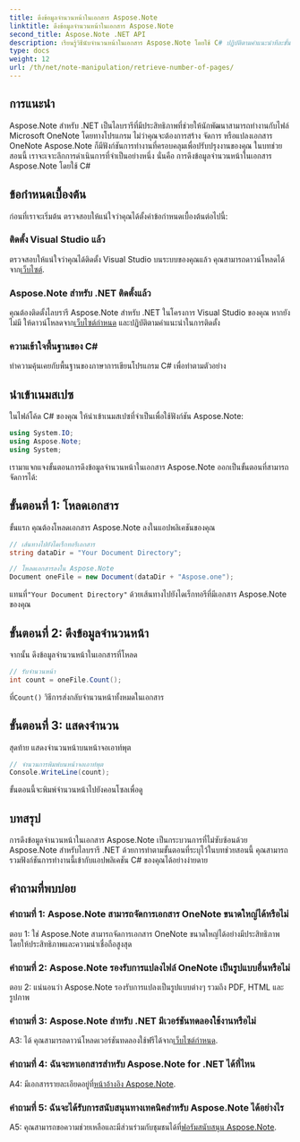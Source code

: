 ```yaml
---
title: ดึงข้อมูลจำนวนหน้าในเอกสาร Aspose.Note
linktitle: ดึงข้อมูลจำนวนหน้าในเอกสาร Aspose.Note
second_title: Aspose.Note .NET API
description: เรียนรู้วิธีนับจำนวนหน้าในเอกสาร Aspose.Note โดยใช้ C# ปฏิบัติตามคำแนะนำทีละขั้นตอนของเราเพื่อการบูรณาการที่ง่ายดาย
type: docs
weight: 12
url: /th/net/note-manipulation/retrieve-number-of-pages/
---
```

## การแนะนำ

Aspose.Note สำหรับ .NET เป็นไลบรารีที่มีประสิทธิภาพที่ช่วยให้นักพัฒนาสามารถทำงานกับไฟล์ Microsoft OneNote โดยทางโปรแกรม ไม่ว่าคุณจะต้องการสร้าง จัดการ หรือแปลงเอกสาร OneNote Aspose.Note ก็มีฟังก์ชันการทำงานที่ครอบคลุมเพื่อปรับปรุงงานของคุณ ในบทช่วยสอนนี้ เราจะเจาะลึกการดำเนินการที่จำเป็นอย่างหนึ่ง นั่นคือ การดึงข้อมูลจำนวนหน้าในเอกสาร Aspose.Note โดยใช้ C#

## ข้อกำหนดเบื้องต้น

ก่อนที่เราจะเริ่มต้น ตรวจสอบให้แน่ใจว่าคุณได้ตั้งค่าข้อกำหนดเบื้องต้นต่อไปนี้:

### ติดตั้ง Visual Studio แล้ว

ตรวจสอบให้แน่ใจว่าคุณได้ติดตั้ง Visual Studio บนระบบของคุณแล้ว คุณสามารถดาวน์โหลดได้จาก[เว็บไซต์](https://visualstudio.microsoft.com/).

### Aspose.Note สำหรับ .NET ติดตั้งแล้ว

 คุณต้องติดตั้งไลบรารี Aspose.Note สำหรับ .NET ในโครงการ Visual Studio ของคุณ หากยังไม่มี ให้ดาวน์โหลดจาก[เว็บไซต์กำหนด](https://releases.aspose.com/note/net/) และปฏิบัติตามคำแนะนำในการติดตั้ง

### ความเข้าใจพื้นฐานของ C#

ทำความคุ้นเคยกับพื้นฐานของภาษาการเขียนโปรแกรม C# เพื่อทำตามตัวอย่าง

## นำเข้าเนมสเปซ

ในไฟล์โค้ด C# ของคุณ ให้นำเข้าเนมสเปซที่จำเป็นเพื่อใช้ฟังก์ชัน Aspose.Note:

```csharp
using System.IO;
using Aspose.Note;
using System;
```

เรามาแจกแจงขั้นตอนการดึงข้อมูลจำนวนหน้าในเอกสาร Aspose.Note ออกเป็นขั้นตอนที่สามารถจัดการได้:

## ขั้นตอนที่ 1: โหลดเอกสาร

ขั้นแรก คุณต้องโหลดเอกสาร Aspose.Note ลงในแอปพลิเคชันของคุณ

```csharp
// เส้นทางไปยังไดเร็กทอรีเอกสาร
string dataDir = "Your Document Directory";

// โหลดเอกสารลงใน Aspose.Note
Document oneFile = new Document(dataDir + "Aspose.one");
```

 แทนที่`"Your Document Directory"` ด้วยเส้นทางไปยังไดเร็กทอรีที่มีเอกสาร Aspose.Note ของคุณ

## ขั้นตอนที่ 2: ดึงข้อมูลจำนวนหน้า

จากนั้น ดึงข้อมูลจำนวนหน้าในเอกสารที่โหลด

```csharp
// รับจำนวนหน้า
int count = oneFile.Count();
```

 ที่`Count()` วิธีการส่งกลับจำนวนหน้าทั้งหมดในเอกสาร

## ขั้นตอนที่ 3: แสดงจำนวน

สุดท้าย แสดงจำนวนหน้าบนหน้าจอเอาท์พุต

```csharp
// จำนวนการพิมพ์บนหน้าจอเอาท์พุต
Console.WriteLine(count);
```

ขั้นตอนนี้จะพิมพ์จำนวนหน้าไปยังคอนโซลเพื่อดู

## บทสรุป

การดึงข้อมูลจำนวนหน้าในเอกสาร Aspose.Note เป็นกระบวนการที่ไม่ซับซ้อนด้วย Aspose.Note สำหรับไลบรารี .NET ด้วยการทำตามขั้นตอนที่ระบุไว้ในบทช่วยสอนนี้ คุณสามารถรวมฟังก์ชันการทำงานนี้เข้ากับแอปพลิเคชัน C# ของคุณได้อย่างง่ายดาย

## คำถามที่พบบ่อย

### คำถามที่ 1: Aspose.Note สามารถจัดการเอกสาร OneNote ขนาดใหญ่ได้หรือไม่

ตอบ 1: ใช่ Aspose.Note สามารถจัดการเอกสาร OneNote ขนาดใหญ่ได้อย่างมีประสิทธิภาพ โดยให้ประสิทธิภาพและความน่าเชื่อถือสูงสุด

### คำถามที่ 2: Aspose.Note รองรับการแปลงไฟล์ OneNote เป็นรูปแบบอื่นหรือไม่

ตอบ 2: แน่นอนว่า Aspose.Note รองรับการแปลงเป็นรูปแบบต่างๆ รวมถึง PDF, HTML และรูปภาพ

### คำถามที่ 3: Aspose.Note สำหรับ .NET มีเวอร์ชันทดลองใช้งานหรือไม่

 A3: ได้ คุณสามารถดาวน์โหลดเวอร์ชันทดลองใช้ฟรีได้จาก[เว็บไซต์กำหนด](https://releases.aspose.com/).

### คำถามที่ 4: ฉันจะหาเอกสารสำหรับ Aspose.Note for .NET ได้ที่ไหน

 A4: มีเอกสารรายละเอียดอยู่ที่[หน้าอ้างอิง Aspose.Note](https://reference.aspose.com/note/net/).

### คำถามที่ 5: ฉันจะได้รับการสนับสนุนทางเทคนิคสำหรับ Aspose.Note ได้อย่างไร

 A5: คุณสามารถขอความช่วยเหลือและมีส่วนร่วมกับชุมชนได้ที่[ฟอรัมสนับสนุน Aspose.Note](https://forum.aspose.com/c/note/28).